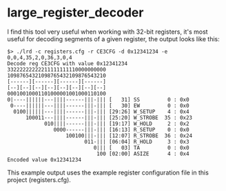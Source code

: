 # large_register_decoder

I find this tool very useful when working with 32-bit registers, it's most useful for decoding segments of a given register, the output looks like this:

~~~~
$> ./lrd -c registers.cfg -r CE3CFG -d 0x12341234 -e 0,0,4,35,2,0,36,3,0,4
Decode reg CE3CFG with value 0x12341234
33222222222211111111110000000000
10987654321098765432109876543210
[------][------][------][------]
[--][--][--][--][--][--][--][--]
00010010001101000001001000110100
0|----||||||---||||------|||-||| [   31] SS         0 : 0x0
 0----||||||---||||------|||-||| [   30] EW         0 : 0x0
  0100||||||---||||------|||-||| [29:26] W_SETUP    4 : 0x4
      100011---||||------|||-||| [25:20] W_STROBE  35 : 0x23
            010||||------|||-||| [19:17] W_HOLD     2 : 0x2
               0000------|||-||| [16:13] R_SETUP    0 : 0x0
                   100100|||-||| [12:07] R_STROBE  36 : 0x24
                         011-||| [06:04] R_HOLD     3 : 0x3
                            0||| [   03] TA         0 : 0x0
                             100 [02:00] ASIZE      4 : 0x4
Encoded value 0x12341234
~~~~

This example output uses the example register configuration file in this project (registers.cfg).
